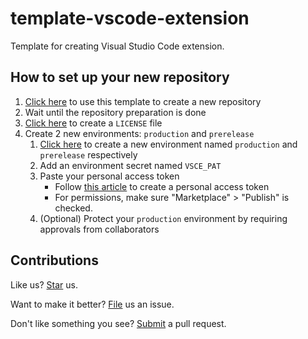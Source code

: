 # template-vscode-extension

Template for creating Visual Studio Code extension.

## How to set up your new repository

1. [Click here](https://github.com/compulim/template-vscode-extension/generate) to use this template to create a new repository
1. Wait until the repository preparation is done
1. [Click here](../../community/license/new?branch=main&filename=LICENSE) to create a `LICENSE` file
1. Create 2 new environments: `production` and `prerelease`
   1. [Click here](../../settings/environments/new) to create a new environment named `production` and `prerelease` respectively
   1. Add an environment secret named `VSCE_PAT`
   1. Paste your personal access token
      - Follow [this article](https://learn.microsoft.com/en-us/azure/devops/organizations/accounts/use-personal-access-tokens-to-authenticate?view=azure-devops&tabs=Windows) to create a personal access token
      - For permissions, make sure "Marketplace" > "Publish" is checked.
   1. (Optional) Protect your `production` environment by requiring approvals from collaborators

## Contributions

Like us? [Star](../../stargazers) us.

Want to make it better? [File](../../issues) us an issue.

Don't like something you see? [Submit](../../pulls) a pull request.
